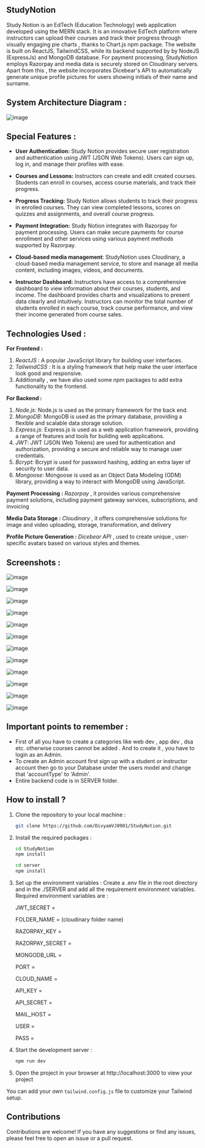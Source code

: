## StudyNotion
Study Notion is an EdTech (Education Technology) web application developed using the MERN stack. It is an innovative EdTech platform where instructors can upload their courses and track their progress through visually engaging pie charts , thanks to Chart.js npm package. The website is built on ReactJS, TailwindCSS, while its backend supported by by NodeJS (ExpressJs) and MongoDB database. For payment processing, StudyNotion employs Razorpay and media data is securely stored on Cloudinary servers. Apart from this , the website incorporates Dicebear's API to automatically generate unique profile pictures for users showing initials of their name and surname.

## System Architecture Diagram :
![image](https://github.com/DivyamVJ0901/StudyNotion/assets/105193740/0fff0d40-6e52-48ce-b762-11f2871e3e36)

## Special Features :
- **User Authentication:** Study Notion provides secure user registration and authentication using JWT (JSON Web Tokens). Users can sign up, log in, and manage their profiles with ease.
* **Courses and Lessons:** Instructors can create and edit created courses. Students can enroll in courses, access course materials, and track their progress.
+ **Progress Tracking:** Study Notion allows students to track their progress in enrolled courses. They can view completed lessons, scores on quizzes and assignments, and overall course progress.
- **Payment Integration:** Study Notion integrates with Razorpay for payment processing. Users can make secure payments for course enrollment and other services using various payment methods supported by Razorpay.
* **Cloud-based media management**: StudyNotion uses Cloudinary, a cloud-based media management service, to store and manage all media content, including images, videos, and documents.
+ **Instructor Dashboard:** Instructors have access to a comprehensive dashboard to view information about their courses, students, and income. The dashboard provides charts and visualizations to present data clearly and intuitively. Instructors can monitor the total number of students enrolled in each course, track course performance, and view their income generated from course sales.

## Technologies Used :
**For Frontend :**
1. *ReactJS* : A popular JavaScript library for building user interfaces.
2. *TailwindCSS* : It is a styling framework that help make the user interface look good and responsive. 
3. Additionally , we have also used some npm packages to add extra functionality to the frontend.

**For Backend :**
1. *Node.js*: Node.js is used as the primary framework for the back end.
2. *MongoDB*: MongoDB is used as the primary database, providing a flexible and scalable data storage solution.
3. *Express.js*: Express.js is used as a web application framework, providing a range of features and tools for building web applications.
4. *JWT*: JWT (JSON Web Tokens) are used for authentication and authorization, providing a secure and reliable way to manage user credentials.
5. *Bcrypt*: Bcrypt is used for password hashing, adding an extra layer of security to user data.
6. *Mongoose*: Mongoose is used as an Object Data Modeling (ODM) library, providing a way to interact with MongoDB using JavaScript.

**Payment Processing :** *Razorpay* , it provides various comprehensive payment solutions, including payment gateway services, subscriptions, and invoicing

**Media Data Storage :** *Cloudinary* , it offers comprehensive solutions for image and video uploading, storage, transformation, and delivery 

**Profile Picture Generation :** *Dicebear API* , used to create unique , user-specific avatars based on various styles and themes.


## Screenshots :
![image](https://github.com/DivyamVJ0901/StudyNotion/assets/105193740/3dcad84a-85df-4d40-9c38-4017fca72488)

![image](https://github.com/DivyamVJ0901/StudyNotion/assets/105193740/bd72ec86-0b04-41d3-80ae-30d4b6c828f4)

![image](https://github.com/DivyamVJ0901/StudyNotion/assets/105193740/3f013fd2-9058-406f-85bd-2e24ffe8acfa)

![image](https://github.com/DivyamVJ0901/StudyNotion/assets/105193740/003196fc-4a21-49ae-80c0-421c6e74ad6a)

![image](https://github.com/DivyamVJ0901/StudyNotion/assets/105193740/8feae6a4-51fe-4003-8920-fa172cea1ac7)

![image](https://github.com/DivyamVJ0901/StudyNotion/assets/105193740/4bcb88c0-e855-49fe-a4bc-4cec8cf2119b)

![image](https://github.com/DivyamVJ0901/StudyNotion/assets/105193740/92b5ae02-434b-4754-9d42-4f6cd668f9d6)

![image](https://github.com/DivyamVJ0901/StudyNotion/assets/105193740/1583ac77-daa6-4fe6-9804-f8d872204786)

![image](https://github.com/DivyamVJ0901/StudyNotion/assets/105193740/b4680581-7e1c-4f14-be12-a7c635c7a114)

![image](https://github.com/DivyamVJ0901/StudyNotion/assets/105193740/394ce5e6-c37b-402e-8f35-b8ba12f165f7)

![image](https://github.com/DivyamVJ0901/StudyNotion/assets/105193740/26c5f16c-39b2-411b-a145-abd6b24e225a)

![image](https://github.com/DivyamVJ0901/StudyNotion/assets/105193740/6e6697be-63ed-4b27-ab91-a9298d38c2d3)


## Important points to remember :
- First of all you have to create a categories like web dev , app dev , dsa etc. otherwise courses cannot be added . And to create it , you have to login as an Admin.
- To create an Admin account first sign up with a student or instructor account then go to your Database under the users model and change that 'accountType' to 'Admin'.
- Entire backend code is in SERVER folder.


## How to install ? 
1. Clone the repository to your local machine :
    ```sh
    git clone https://github.com/DivyamVJ0901/StudyNotion.git
    ```

2. Install the required packages :
    ```sh
    cd StudyNotion
    npm install

    cd server
    npm install
    ```

3. Set up the environment variables :
    Create a .env file in the root directory and in the ./SERVER and add all the requirement        environment variables. Required environment variables are :
   
    JWT_SECRET =
   
    FOLDER_NAME = (cloudinary folder name)
   
    RAZORPAY_KEY =
   
    RAZORPAY_SECRET =
      
    MONGODB_URL =
   
    PORT =
   
    CLOUD_NAME =
   
    API_KEY =
   
    API_SECRET =
   
    MAIL_HOST =
   
    USER =
   
    PASS =
5. Start the development server :
    ``` sh
    npm run dev
    ```     
6. Open the project in your browser at http://localhost:3000 to view your project

You can add your own `tailwind.config.js` file to customize your Tailwind setup.

## Contributions

Contributions are welcome! If you have any suggestions or find any issues, please feel free to open an issue or a pull request.



